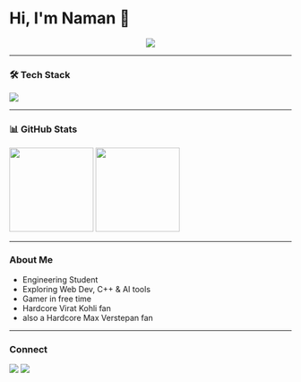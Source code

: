 # Hi, I'm Naman 👋  

<p align="center">
  <img src="https://readme-typing-svg.herokuapp.com?size=22&color=3CB371&center=true&vCenter=true&width=440&height=45&lines=Engineering+Student;Web+Dev+Learner;AI+Explorer;Gamer;Virat+Kohli+Fan" />
</p>

---

### 🛠️ Tech Stack
<p>
  <img src="https://skillicons.dev/icons?i=cpp,html,css,js,react,tailwind,git,github,vscode" />
</p>

---

### 📊 GitHub Stats
<p>
  <img src="https://github-readme-stats.vercel.app/api?username=namangaonkar&show_icons=true&theme=tokyonight" height="150"/>
  <img src="https://github-readme-stats.vercel.app/api/top-langs/?username=namangaonkar&layout=compact&theme=tokyonight" height="150"/>
</p>

---

###  About Me
-  Engineering Student  
-  Exploring Web Dev, C++ & AI tools  
-  Gamer in free time  
-  Hardcore Virat Kohli fan
-  also a Hardcore Max Verstepan fan

---

###  Connect
<p>
  <a href="https://github.com/NamanGaonkar"><img src="https://img.shields.io/badge/GitHub-000?style=for-the-badge&logo=github" /></a>
  <a href="#"><img src="https://img.shields.io/badge/LinkedIn-0077B5?style=for-the-badge&logo=linkedin&logoColor=white" /></a>
</p>
